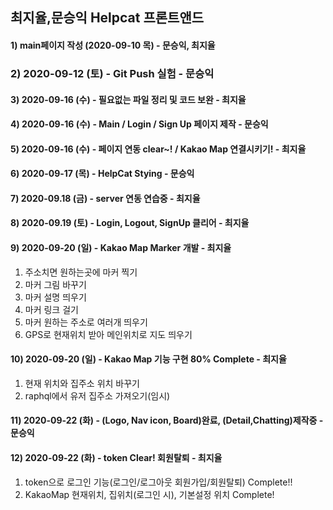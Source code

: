 ## 최지율,문승익 Helpcat 프론트앤드

#### 1) main페이지 작성 (2020-09-10 목) - 문승익, 최지율

### 2) 2020-09-12 (토) - Git Push 실험 - 문승익

#### 3) 2020-09-16 (수) - 필요없는 파일 정리 및 코드 보완 - 최지율

#### 4) 2020-09-16 (수) - Main / Login / Sign Up 페이지 제작 - 문승익

#### 5) 2020-09-16 (수) - 페이지 연동 clear~! / Kakao Map 연결시키기! - 최지율

#### 6) 2020-09-17 (목) - HelpCat Stying - 문승익

#### 7) 2020-09.18 (금) - server 연동 연습중 - 최지율

#### 8) 2020-09.19 (토) - Login, Logout, SignUp 클리어 - 최지율

#### 9) 2020-09-20 (일) - Kakao Map  Marker 개발 - 최지율
1. 주소치면 원하는곳에 마커 찍기
2. 마커 그림 바꾸기
3. 마커 설명 띄우기
4. 마커 링크 걸기
5. 마커 원하는 주소로 여러개 띄우기
6. GPS로 현재위치 받아 메인위치로 지도 띄우기

#### 10) 2020-09-20 (일) - Kakao Map 기능 구현 80% Complete - 최지율
1. 현재 위치와 집주소 위치 바꾸기
2. raphql에서 유저 집주소 가져오기(임시)

#### 11) 2020-09-22 (화) - (Logo, Nav icon, Board)완료, (Detail,Chatting)제작중 - 문승익

#### 12) 2020-09-22 (화) - token Clear! 회원탈퇴 - 최지율
1. token으로 로그인 기능(로그인/로그아웃 회원가입/회원탈퇴) Complete!!
2. KakaoMap 현재위치, 집위치(로그인 시), 기본설정 위치 Complete!